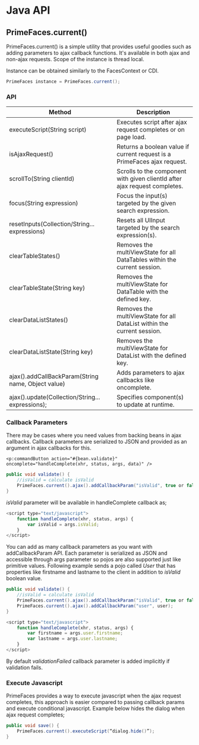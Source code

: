 # Java API

## PrimeFaces.current()

PrimeFaces.current() is a simple utility that provides useful goodies such as adding parameters to
ajax callback functions. It's available in both ajax and non-ajax requests. Scope
of the instance is thread local.

Instance can be obtained similarly to the FacesContext or CDI.

```java
PrimeFaces instance = PrimeFaces.current();
```

### API

| Method | Description |
| --- | --- |
executeScript(String script) | Executes script after ajax request completes or on page load.
isAjaxRequest() | Returns a boolean value if current request is a PrimeFaces ajax request.
scrollTo(String clientId) | Scrolls to the component with given clientId after ajax request completes.
focus(String expression) | Focus the input(s) targeted by the given search expression.
resetInputs(Collection<String>/String... expressions) | Resets all UIInput targeted by the search expression(s).
clearTableStates() | Removes the multiViewState for all DataTables within the current session.
clearTableState(String key) | Removes the multiViewState for DataTable with the defined key.
clearDataListStates() | Removes the multiViewState for all DataList within the current session.
clearDataListState(String key) | Removes the multiViewState for DataList with the defined key.
ajax().addCallBackParam(String name, Object value) | Adds parameters to ajax callbacks like oncomplete.
ajax().update(Collection<String>/String... expressions); | Specifies component(s) to update at runtime.


### Callback Parameters

There may be cases where you need values from backing beans in ajax callbacks. Callback
parameters are serialized to JSON and provided as an argument in ajax callbacks for this.

```xhtml
<p:commandButton action="#{bean.validate}" oncomplete="handleComplete(xhr, status, args, data)" />
```
```java
public void validate() {
    //isValid = calculate isValid
    PrimeFaces.current().ajax().addCallbackParam("isValid", true or false);
}
```
_isValid_ parameter will be available in handleComplete callback as;

```js
<script type="text/javascript">
    function handleComplete(xhr, status, args) {
        var isValid = args.isValid;
    }
</script>
```

You can add as many callback parameters as you want with addCallbackParam API. Each parameter
is serialized as JSON and accessible through args parameter so pojos are also supported just like
primitive values. Following example sends a pojo called _User_ that has properties like firstname and
lastname to the client in addition to _isValid_ boolean value.

```java
public void validate() {
    //isValid = calculate isValid
    PrimeFaces.current().ajax().addCallbackParam("isValid", true or false);
    PrimeFaces.current().ajax().addCallbackParam("user", user);
}
```
```js
<script type="text/javascript">
    function handleComplete(xhr, status, args) {
        var firstname = args.user.firstname;
        var lastname = args.user.lastname;
    }
</script>
```
By default _validationFailed_ callback parameter is added implicitly if validation fails.



### Execute Javascript

PrimeFaces provides a way to execute javascript when the ajax request completes, this
approach is easier compared to passing callback params and execute conditional javascript.
Example below hides the dialog when ajax request completes;

```java
public void save() {
    PrimeFaces.current().executeScript(“dialog.hide()”);
}
```